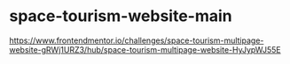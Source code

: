 # space-tourism-website-main
https://www.frontendmentor.io/challenges/space-tourism-multipage-website-gRWj1URZ3/hub/space-tourism-multipage-website-HyJypWJ55E
